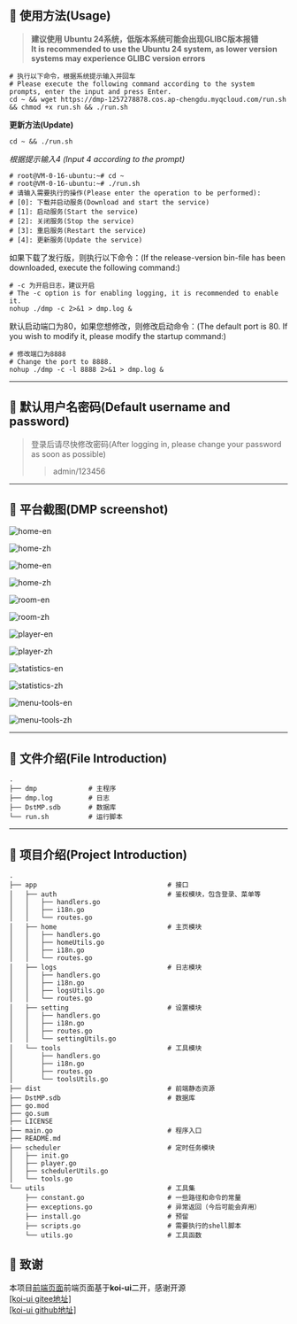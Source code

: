 
## :watermelon: 使用方法(Usage)
>**建议使用 Ubuntu 24系统，低版本系统可能会出现GLIBC版本报错**  
>**It is recommended to use the Ubuntu 24 system, as lower version systems may experience GLIBC version errors**
```shell
# 执行以下命令，根据系统提示输入并回车
# Please execute the following command according to the system prompts, enter the input and press Enter.
cd ~ && wget https://dmp-1257278878.cos.ap-chengdu.myqcloud.com/run.sh && chmod +x run.sh && ./run.sh
```
**更新方法(Update)**  
```shell
cd ~ && ./run.sh
```
_根据提示输入4 (Input 4 according to the prompt)_
```shell
# root@VM-0-16-ubuntu:~# cd ~
# root@VM-0-16-ubuntu:~# ./run.sh 
# 请输入需要执行的操作(Please enter the operation to be performed): 
# [0]: 下载并启动服务(Download and start the service) 
# [1]: 启动服务(Start the service) 
# [2]: 关闭服务(Stop the service) 
# [3]: 重启服务(Restart the service) 
# [4]: 更新服务(Update the service)
```
如果下载了发行版，则执行以下命令：(If the release-version bin-file has been downloaded, execute the following command:)
```shell
# -c 为开启日志，建议开启
# The -c option is for enabling logging, it is recommended to enable it.
nohup ./dmp -c 2>&1 > dmp.log &
```
默认启动端口为80，如果您想修改，则修改启动命令：(The default port is 80. If you wish to modify it, please modify the startup command:)
```shell
# 修改端口为8888
# Change the port to 8888.
nohup ./dmp -c -l 8888 2>&1 > dmp.log &
```

---

## :grapes: 默认用户名密码(Default username and password)
>登录后请尽快修改密码(After logging in, please change your password as soon as possible)
>  
>>admin/123456

---

## :cherries: 平台截图(DMP screenshot)
![home-en](http://8.137.107.46/dmp/home-en.png)


![home-zh](http://8.137.107.46/dmp/home-zh.png)

![home-en](http://8.137.107.46/dmp/mobile-zh.png)


![home-zh](http://8.137.107.46/dmp/mobile-en.png)


![room-en](http://8.137.107.46/dmp/room-en.png)


![room-zh](http://8.137.107.46/dmp/room-zh.png)


![player-en](http://8.137.107.46/dmp/player-en.png)


![player-zh](http://8.137.107.46/dmp/player-zh.png)


![statistics-en](http://8.137.107.46/dmp/statistics-en.png)


![statistics-zh](http://8.137.107.46/dmp/statistics-zh.png)


![menu-tools-en](http://8.137.107.46/dmp/menu-tools-en.png)


![menu-tools-zh](http://8.137.107.46/dmp/menu-tools-zh.png)

---

## :strawberry: 文件介绍(File Introduction)
```text
.
├── dmp             # 主程序
├── dmp.log         # 日志
├── DstMP.sdb       # 数据库
└── run.sh          # 运行脚本
```

---

## :peach: 项目介绍(Project Introduction)
```text
.
├── app                                 # 接口
│   ├── auth                            # 鉴权模块，包含登录、菜单等
│   │   ├── handlers.go
│   │   ├── i18n.go
│   │   └── routes.go
│   ├── home                            # 主页模块
│   │   ├── handlers.go
│   │   ├── homeUtils.go
│   │   ├── i18n.go
│   │   └── routes.go
│   ├── logs                            # 日志模块
│   │   ├── handlers.go
│   │   ├── i18n.go
│   │   ├── logsUtils.go
│   │   └── routes.go
│   ├── setting                         # 设置模块
│   │   ├── handlers.go
│   │   ├── i18n.go
│   │   ├── routes.go
│   │   └── settingUtils.go
│   └── tools                           # 工具模块
│       ├── handlers.go
│       ├── i18n.go
│       ├── routes.go
│       └── toolsUtils.go
├── dist                                # 前端静态资源
├── DstMP.sdb                           # 数据库
├── go.mod
├── go.sum
├── LICENSE
├── main.go                             # 程序入口
├── README.md
├── scheduler                           # 定时任务模块
│   ├── init.go
│   ├── player.go
│   ├── schedulerUtils.go
│   └── tools.go
└── utils                               # 工具集
    ├── constant.go                     # 一些路径和命令的常量
    ├── exceptions.go                   # 异常返回（今后可能会弃用）
    ├── install.go                      # 预留
    ├── scripts.go                      # 需要执行的shell脚本
    └── utils.go                        # 工具函数
```
##  :sparkling_heart: 致谢
本项目[前端页面](https://github.com/miracleEverywhere/dst-management-platform-api)前端页面基于**koi-ui**二开，感谢开源  
[[koi-ui gitee地址]](https://gitee.com/s763483966/dst-management-platform-api)  
[[koi-ui github地址]](https://github.com/yuxintao6/koi-ui)